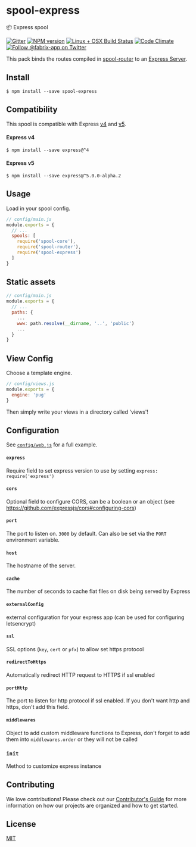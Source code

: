 # spool-express
:package: Express spool

[![Gitter][gitter-image]][gitter-url]
[![NPM version][npm-image]][npm-url]
[![Linux + OSX Build Status][ci-image]][ci-url]
[![Code Climate][codeclimate-image]][codeclimate-url]
[![Follow @fabrix-app on Twitter][twitter-image]][twitter-url]

This pack binds the routes compiled in [spool-router](https://github.com/fabrix-app/spool-router)
to an [Express Server](http://expressjs.com/en/api.html). 

## Install

```
$ npm install --save spool-express
```

## Compatibility

This spool is compatible with Express [v4](http://expressjs.com/en/4x/api.html) and [v5](https://github.com/expressjs/express/tree/5.0).

#### Express v4

```
$ npm install --save express@^4
```

#### Express v5

```
$ npm install --save express@^5.0.0-alpha.2
```

## Usage
Load in your spool config.

```js
// config/main.js
module.exports = {
  // ...
  spools: [
    require('spool-core'),
    require('spool-router'),
    require('spool-express')
  ]
}
```

## Static assets
```js
// config/main.js
module.exports = {
  // ...
  paths: {
    ...
    www: path.resolve(__dirname, '..', 'public')
    ...
  }
}
```

## View Config
Choose a template engine.

```js
// config/views.js
module.exports = {
  engine: 'pug'
}
```

Then simply write your views in a directory called 'views'!

## Configuration

See [`config/web.js`](https://github.com/fabrix-app/spool-express/blob/master/archetype/config/web.js) for a full example.

#### `express`
Require field to set express version to use by setting `express: require('express')`

#### `cors`
Optional field to configure CORS, can be a boolean or an object (see https://github.com/expressjs/cors#configuring-cors)

#### `port`
The port to listen on. `3000` by default. Can also be set via the `PORT` environment variable.

#### `host`
The hostname of the server.

#### `cache`
The number of seconds to cache flat files on disk being served by Express

#### `externalConfig`
external configuration for your express app (can be used for configuring letsencrypt)

#### `ssl`
SSL options (`key`, `cert` or `pfx`) to allow set https protocol

#### `redirectToHttps`
Automatically redirect HTTP request to HTTPS if ssl enabled

#### `portHttp`
The port to listen for http protocol if ssl enabled. If you don't want http and https, don't add this field.

#### `middlewares`
Object to add custom middleware functions to Express, don't forget to add them into `middlewares.order` or they will not be called

### `init`
Method to customize express instance

## Contributing
We love contributions! Please check out our [Contributor's Guide](https://github.com/fabrix-app/fabrix/blob/master/.github/CONTRIBUTING.md) for more
information on how our projects are organized and how to get started.

## License
[MIT](https://github.com/fabrix-app/spool-express/blob/master/LICENSE)

[fabrix-image]: http://i.imgur.com/zfT2NEv.png
[fabrix-url]: http://fabrix.app
[npm-image]: https://img.shields.io/npm/v/@fabrix/spool-express.svg?style=flat-square
[npm-url]: https://npmjs.org/package/@fabrix/spool-express
[ci-image]: https://img.shields.io/circleci/project/github/fabrix-app/spool-express/nmaster.svg
[ci-url]: https://circleci.com/gh/fabrix-app/spool-express/tree/master
[codeclimate-image]: https://img.shields.io/codeclimate/github/fabrix-app/spool-express.svg?style=flat-square
[codeclimate-url]: https://codeclimate.com/github/fabrix-app/spool-express
[gitter-image]: http://img.shields.io/badge/+%20GITTER-JOIN%20CHAT%20%E2%86%92-1DCE73.svg?style=flat-square
[gitter-url]: https://gitter.im/fabrix-app/fabrix
[twitter-image]: https://img.shields.io/twitter/follow/fabrix-app.svg?style=social
[twitter-url]: https://twitter.com/fabrix-app
